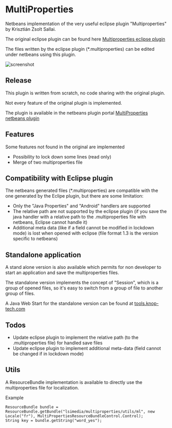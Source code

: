 # MultiProperties
Netbeans implementation of the very useful eclipse plugin "Multiproperties" by Krisztián Zsolt Sallai.

The original eclipse plugin can be found here [Multiproperties eclipse plugin](https://github.com/skazsi/multiproperties)

The files written by the eclipse plugin (*.multiproperties) can be edited under
netbeans using this plugin.

![screenshot](https://user-images.githubusercontent.com/18146968/29413804-f7b72c64-835d-11e7-946e-fd98a173fde1.png)

## Release
This plugin is written from scratch, no code sharing with the original plugin.

Not every feature of the original plugin is implemented.

The plugin is available in the netbeans plugin portal [MultiProperties netbeans plugin](http://plugins.netbeans.org/plugin/63739/?show=true)

## Features
Some features not found in the original are implemented

- Possibility to lock down some lines (read only)
- Merge of two multiproperties file

## Compatibility with Eclipse plugin
The netbeans generated files (*.multiproperties) are compatible with the one
generated by the Eclipe plugin, but there are some limitation:

- Only the "Java Properties" and "Android" handlers are supported
- The relative path are not supported by the eclipse plugin (if you save the
  java handler with a relative path to the .multiproperties file with netbeans,
  Eclipse cannot handle it)
- Additional meta data (like if a field cannot be modified in lockdown mode) is
  lost when opened with eclipse (file format 1.3 is the version specific to
  netbeans)

## Standalone application

A stand alone version is also available which permits for non developer to start
an application and save the multiproperties files.

The standalone version implements the concept of "Session", which is a group of opened
files, so it's easy to switch from a group of file to another group of files.

A Java Web Start for the standalone version can be found at
[tools.knop-tech.com](http://tools.knop-tech.com)

## Todos

- Update eclipse plugin to implement the relative path (to the .multiproperties file)
  for handled save files
- Update eclipse plugin to implement additional meta-data (field cannot be changed
  if in lockdown mode)

## Utils

A ResourceBundle implementation is available to directly use the multiproperties
file for localization.

Example

    ResourceBundle bundle = ResourceBundle.getBundle("lsimedia/multiproperties/utils/ml", new Locale("fr"), MultiPropertiesResourceBundleControl.Control);  
    String key = bundle.getString("word_yes");  